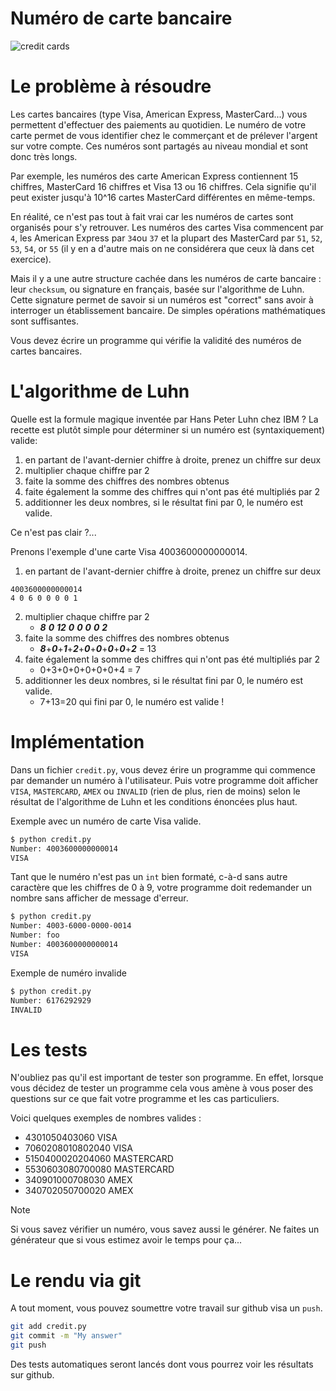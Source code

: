 # Numéro de carte bancaire

![credit cards](https://live.staticflickr.com/3372/3518120757_6f6d723b0e_n.jpg)

# Le problème à résoudre

Les cartes bancaires (type Visa, American Express, MasterCard...) vous permettent d'effectuer des paiements au quotidien.
Le numéro de votre carte permet de vous identifier chez le commerçant et de prélever l'argent sur votre compte.
Ces numéros sont partagés au niveau mondial et sont donc très longs.

Par exemple, les numéros des carte American Express contiennent 15 chiffres, MasterCard 16 chiffres et Visa 13 ou 16 chiffres.
Cela signifie qu'il peut exister jusqu'à 10^16 cartes MasterCard différentes en même-temps.

En réalité, ce n'est pas tout à fait vrai car les numéros de cartes sont organisés pour s'y retrouver.
Les numéros des cartes Visa commencent par `4`, les American Express par `34`ou `37` et la plupart des MasterCard par 
`51`, `52`, `53`, `54`, or `55` (il y en a d'autre mais on ne considérera que ceux là dans cet exercice).

Mais il y a une autre structure cachée dans les numéros de carte bancaire : leur `checksum`, ou signature en français,
basée sur l'algorithme de Luhn. Cette signature permet de savoir si un numéros est "correct" sans avoir à interroger 
un établissement bancaire. De simples opérations mathématiques sont suffisantes.

Vous devez écrire un programme qui vérifie la validité des numéros de cartes bancaires.

# L'algorithme de Luhn

Quelle est la formule magique inventée par Hans Peter Luhn chez IBM ? La recette est plutôt simple pour déterminer 
si un numéro est (syntaxiquement) valide:
1. en partant de l'avant-dernier chiffre à droite, prenez un chiffre sur deux
2. multiplier chaque chiffre par 2
3. faite la somme des chiffres des nombres obtenus
4. faite également la somme des chiffres qui n'ont pas été multipliés par 2
5. additionner les deux nombres, si le résultat fini par 0, le numéro est valide.

Ce n'est pas clair ?... 

Prenons l'exemple d'une carte Visa 4003600000000014.
1. en partant de l'avant-dernier chiffre à droite, prenez un chiffre sur deux
```
4003600000000014
4 0 6 0 0 0 0 1
```
2. multiplier chaque chiffre par 2
   - ***8*** ***0*** ***12*** ***0*** ***0*** ***0*** ***0*** ***2***
3. faite la somme des chiffres des nombres obtenus
   - ***8***+***0***+***1***+***2***+***0***+***0***+***0***+***0***+***2*** = 13
4. faite également la somme des chiffres qui n'ont pas été multipliés par 2
   - 0+3+0+0+0+0+0+4 = 7
5. additionner les deux nombres, si le résultat fini par 0, le numéro est valide.
   - 7+13=20 qui fini par 0, le numéro est valide !

# Implémentation

Dans un fichier `credit.py`, vous devez érire un programme qui commence par demander un numéro à l'utilisateur. Puis votre programme doit afficher `VISA`, `MASTERCARD`, `AMEX` ou `INVALID` (rien de plus, rien de moins) selon le résultat de l'algorithme de Luhn et les conditions énoncées plus haut.

Exemple avec un numéro de carte Visa valide.
```bash
$ python credit.py
Number: 4003600000000014
VISA
```

Tant que le numéro n'est pas un `int` bien formaté, c-à-d sans autre caractère que les chiffres de 0 à 9, 
votre programme doit redemander un nombre sans afficher de message d'erreur.
```bash
$ python credit.py
Number: 4003-6000-0000-0014
Number: foo
Number: 4003600000000014
VISA
```

Exemple de numéro invalide
```bash
$ python credit.py
Number: 6176292929
INVALID
````

# Les tests

N'oubliez pas qu'il est important de tester son programme.
En effet, lorsque vous décidez de tester un programme cela vous amène à vous poser des questions
sur ce que fait votre programme et les cas particuliers.

Voici quelques exemples de nombres valides :
- 4301050403060 VISA
- 7060208010802040 VISA
- 5150400020204060 MASTERCARD
- 5530603080700080 MASTERCARD
- 340901000708030 AMEX
- 340702050700020 AMEX

> [!NOTE]
> Si vous savez vérifier un numéro, vous savez aussi le générer.
> Ne faites un générateur que si vous estimez avoir le temps pour ça...

# Le rendu via git
A tout moment, vous pouvez soumettre votre travail sur github visa un `push`.

```bash
git add credit.py
git commit -m "My answer"
git push
```

Des tests automatiques seront lancés dont vous pourrez voir les résultats sur github.
